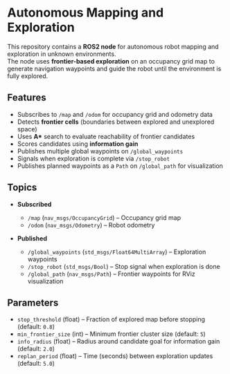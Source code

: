 
# Autonomous Mapping and Exploration

This repository contains a **ROS2 node** for autonomous robot mapping and exploration in unknown environments.  
The node uses **frontier-based exploration** on an occupancy grid map to generate navigation waypoints and guide the robot until the environment is fully explored.

## Features
-  Subscribes to `/map` and `/odom` for occupancy grid and odometry data  
-  Detects **frontier cells** (boundaries between explored and unexplored space)  
-  Uses **A\*** search to evaluate reachability of frontier candidates  
-  Scores candidates using **information gain**  
-  Publishes multiple global waypoints on `/global_waypoints`  
-  Signals when exploration is complete via `/stop_robot`  
-  Publishes planned waypoints as a `Path` on `/global_path` for visualization  

## Topics
- **Subscribed**
  - `/map` (`nav_msgs/OccupancyGrid`) – Occupancy grid map  
  - `/odom` (`nav_msgs/Odometry`) – Robot odometry  

- **Published**
  - `/global_waypoints` (`std_msgs/Float64MultiArray`) – Exploration waypoints  
  - `/stop_robot` (`std_msgs/Bool`) – Stop signal when exploration is done  
  - `/global_path` (`nav_msgs/Path`) – Frontier waypoints for RViz visualization  

## Parameters
- `stop_threshold` (float) – Fraction of explored map before stopping (default: `0.8`)  
- `min_frontier_size` (int) – Minimum frontier cluster size (default: `5`)  
- `info_radius` (float) – Radius around candidate goal for information gain (default: `2.0`)  
- `replan_period` (float) – Time (seconds) between exploration updates (default: `5.0`)  

